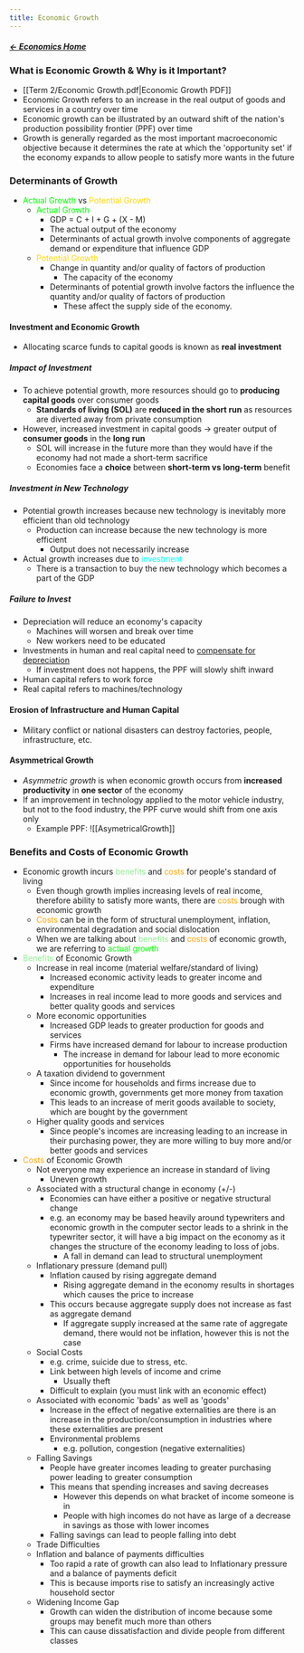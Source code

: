```yaml
---
title: Economic Growth
---
```


##### [← Economics Home](Economics%20Home%20-%20Year%2011)

### What is Economic Growth & Why is it Important?
- [[Term 2/Economic Growth.pdf|Economic Growth PDF]]
- Economic Growth refers to an increase in the real output of goods and services in a country over time
- Economic growth can be illustrated by an outward shift of the nation's production possibility frontier (PPF) over time
- Growth is generally regarded as the most important macroeconomic objective because it determines the rate at which the 'opportunity set' if the economy expands to allow people to satisfy more wants in the future

### Determinants of Growth
- <span style="color:lime;">Actual Growth</span> vs <span style="color:gold;">Potential Growth</span>
	- <span style="color:lime;">Actual Growth</span>
		- GDP = C + I + G + (X - M)
		- The actual output of the economy
		- Determinants of actual growth involve components of aggregate demand or expenditure that influence GDP
	- <span style="color:gold;">Potential Growth</span>
		- Change in quantity and/or quality of factors of production
			- The capacity of the economy
		- Determinants of potential growth involve factors the influence the quantity and/or quality of factors of production
			- These affect the supply side of the economy.

#### Investment and Economic Growth
- Allocating scarce funds to capital goods is known as **real investment**

##### Impact of Investment
- To achieve potential growth, more resources should go to **producing capital goods** over consumer goods
	- **Standards of living (SOL)** are **reduced in the short run** as resources are diverted away from private consumption
- However, increased investment in capital goods → greater output of **consumer goods** in the **long run**
	- SOL will increase in the future more than they would have if the economy had not made a short-term sacrifice
	- Economies face a **choice** between **short-term vs long-term** benefit

##### Investment in New Technology
- Potential growth increases because new technology is inevitably more efficient than old technology
	- Production can increase because the new technology is more efficient
		- Output does not necessarily increase
- Actual growth increases due to <span style="color:aqua;">investment</span>
	- There is a transaction to buy the new technology which becomes a part of the GDP

##### Failure to Invest
- Depreciation will reduce an economy's capacity
	- Machines will worsen and break over time
	- New workers need to be educated
- Investments in human and real capital need to <u>compensate for depreciation</u>
	- If investment does not happens, the PPF will slowly shift inward
- Human capital refers to work force
- Real capital refers to machines/technology

#### Erosion of Infrastructure and Human Capital
- Military conflict or national disasters can destroy factories, people, infrastructure, etc.

#### Asymmetrical Growth
- *Asymmetric growth* is when economic growth occurs from **increased productivity** in **one sector** of the economy
- If an improvement in technology applied to the motor vehicle industry, but not to the food industry, the PPF curve would shift from one axis only
	- Example PPF: 
	  ![[AsymetricalGrowth]]

### Benefits and Costs of Economic Growth
- Economic growth incurs <span style="color:lightgreen;">benefits</span> and <span style="color:orange;">costs</span> for people's standard of living
	- Even though growth implies increasing levels of real income, therefore ability to satisfy more wants, there are <span style="color:orange;">costs</span> brough with economic growth
	- <span style="color:orange;">Costs</span> can be in the form of structural unemployment, inflation, environmental degradation and social dislocation
	- When we are talking about <span style="color:lightgreen;">benefits</span> and <span style="color:orange;">costs</span> of economic growth, we are referring to <span style="color:lime;">actual growth</span>
- <span style="color:lightgreen;">Benefits</span> of Economic Growth
	- Increase in real income (material welfare/standard of living)
		- Increased economic activity leads to greater income and expenditure
		- Increases in real income lead to more goods and services and better quality goods and services
	- More economic opportunities
		- Increased GDP leads to greater production for goods and services
		- Firms have increased demand for labour to increase production
			- The increase in demand for labour lead to more economic opportunities for households
	- A taxation dividend to government
		- Since income for households and firms increase due to economic growth, governments get more money from taxation
		- This leads to an increase of merit goods available to society, which are bought by the government
	- Higher quality goods and services
		- Since people's incomes are increasing leading to an increase in their purchasing power, they are more willing to buy more and/or better goods and services
- <span style="color:orange;">Costs</span> of Economic Growth
	- Not everyone may experience an increase in standard of living
		- Uneven growth
	- Associated with a structural change in economy (+/-)
		- Economies can have either a positive or negative structural change
		- e.g. an economy may be based heavily around typewriters and economic growth in the computer sector leads to a shrink in the typewriter sector, it will have a big impact on the economy as it changes the structure of the economy leading to loss of jobs.
			- A fall in demand can lead to structural unemployment
	- Inflationary pressure (demand pull)
		- Inflation caused by rising aggregate demand
			- Rising aggregate demand in the economy results in shortages which causes the price to increase
		- This occurs because aggregate supply does not increase as fast as aggregate demand
			- If aggregate supply increased at the same rate of aggregate demand, there would not be inflation, however this is not the case
	- Social Costs
		- e.g. crime, suicide due to stress, etc.
		- Link between high levels of income and crime
			- Usually theft
		- Difficult to explain (you must link with an economic effect)
	- Associated with economic 'bads' as well as 'goods'
		- Increase in the effect of negative externalities are there is an increase in the production/consumption in industries where these externalities are present
		- Environmental problems
			- e.g. pollution, congestion (negative externalities)
	- Falling Savings
		- People have greater incomes leading to greater purchasing power leading to greater consumption
		- This means that spending increases and saving decreases
			- However this depends on what bracket of income someone is in
			- People with high incomes do not have as large of a decrease in savings as those with lower incomes
		- Falling savings can lead to people falling into debt
	- Trade Difficulties
	- Inflation and balance of payments difficulties
		- Too rapid a rate of growth can also lead to Inflationary pressure and a balance of payments deficit
		- This is because imports rise to satisfy an increasingly active household sector
	- Widening Income Gap
		- Growth can widen the distribution of income because some groups may benefit much more than others
		- This can cause dissatisfaction and divide people from different classes